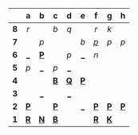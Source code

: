 |     |  a  |  b  |  c  |  d  |  e  |  f  |  g  |  h  |
|:---:|:---:|:---:|:---:|:---:|:---:|:---:|:---:|:---:|
|  **8**  |  _r_  |     |  _b_  |  _q_  |     |  _r_  |  _k_  |     |
|  **7**  |     |  _p_  |     |     |  _b_  |  [_p_](http://localhost:8080/api/chess/play?move=c4f7)  |  _p_  |  _p_  |
|  **6**  |  [_](http://localhost:8080/api/chess/play?move=c4a6)  |  [**P**](https://github.com/grim-kalman)  |     |  _p_  |  [_](http://localhost:8080/api/chess/play?move=c4e6)  |  _n_  |     |     |
|  **5**  |  _p_  |  [_](http://localhost:8080/api/chess/play?move=c4b5)  |  _p_  |  [_](http://localhost:8080/api/chess/play?move=c4d5)  |     |     |     |     |
|  **4**  |     |     |  [**B**](http://localhost:8080/api/chess/select?square=c4)  |  [**Q**](http://localhost:8080/api/chess/select?square=d4)  |  [**P**](http://localhost:8080/api/chess/select?square=e4)  |     |     |     |
|  **3**  |     |  [_](http://localhost:8080/api/chess/play?move=c4b3)  |     |  [_](http://localhost:8080/api/chess/play?move=c4d3)  |     |     |     |     |
|  **2**  |  [**P**](http://localhost:8080/api/chess/select?square=a2)  |     |  [**P**](http://localhost:8080/api/chess/select?square=c2)  |     |  [_](http://localhost:8080/api/chess/play?move=c4e2)  |  [**P**](http://localhost:8080/api/chess/select?square=f2)  |  [**P**](http://localhost:8080/api/chess/select?square=g2)  |  [**P**](http://localhost:8080/api/chess/select?square=h2)  |
|  **1**  |  [**R**](https://github.com/grim-kalman)  |  [**N**](http://localhost:8080/api/chess/select?square=b1)  |  [**B**](http://localhost:8080/api/chess/select?square=c1)  |     |     |  [**R**](http://localhost:8080/api/chess/select?square=f1)  |  [**K**](http://localhost:8080/api/chess/select?square=g1)  |     |
